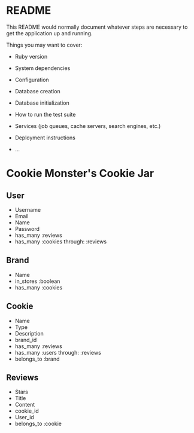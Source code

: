 # README

This README would normally document whatever steps are necessary to get the
application up and running.

Things you may want to cover:

* Ruby version

* System dependencies

* Configuration

* Database creation

* Database initialization

* How to run the test suite

* Services (job queues, cache servers, search engines, etc.)

* Deployment instructions

* ...

# Cookie Monster's Cookie Jar
## User

- Username
- Email
- Name
- Password
 - has_many :reviews
 - has_many :cookies through: :reviews

## Brand

- Name
- in_stores :boolean
- has_many :cookies

## Cookie

- Name
- Type
- Description
- brand_id
- has_many :reviews
- has_many :users through: :reviews
- belongs_to :brand

## Reviews

- Stars
- Title
- Content
- cookie_id
- User_id
- belongs_to :cookie